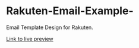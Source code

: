 # Rakuten-Email-Example-
Email Template Design for Rakuten. 

[Link to live preview](https://rakuten-email.netlify.app/)
